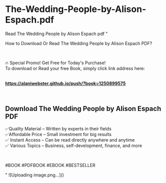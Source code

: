 # The-Wedding-People-by-Alison-Espach.pdf
Read The Wedding People by Alison Espach pdf
"<p>How to Download Or Read The Wedding People by Alison Espach PDF?</p>
<p>&nbsp;</p>
<p>&#128293;  Special Promo! Get Free for Today's Purchase!<br />To download or Read your free Book, simply click link address here:&nbsp;<br />&nbsp;</p>
<p><a href=""https://alaniwebster.github.io/push/?book=1250899575""><strong>https://alaniwebster.github.io/push/?book=1250899575</strong></a></p>
<p>&nbsp;</p>
<h2>Download The Wedding People by Alison Espach PDF</h2>
<p>&#x2705;Quality Material &ndash; Written by experts in their fields<br />&#x2705;Affordable Price &ndash; Small investment for big results<br />&#x2705; Instant Access &ndash; Can be read directly anywhere and anytime<br />&#x2705; Various Topics &ndash; Business, self-development, finance, and more</p>
<p>&nbsp;</p>
<p>#BOOK #PDFBOOK #EBOOK #BESTSELLER</p>
"
![Uploading image.png…]()
